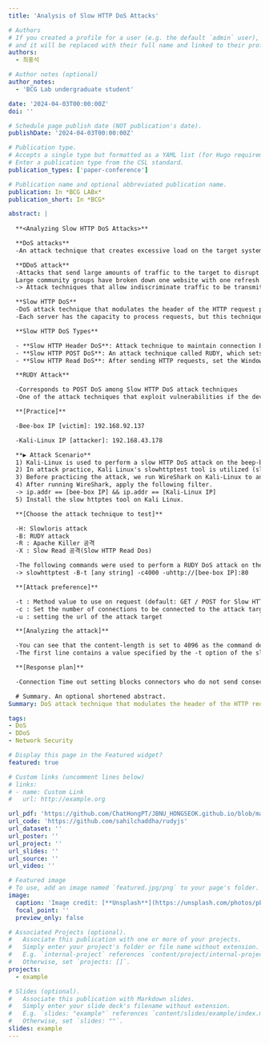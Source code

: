 ```yaml
---
title: 'Analysis of Slow HTTP DoS Attacks'

# Authors
# If you created a profile for a user (e.g. the default `admin` user), write the username (folder name) here
# and it will be replaced with their full name and linked to their profile.
authors:
  - 최홍석

# Author notes (optional)
author_notes:
  - 'BCG Lab undergraduate student'

date: '2024-04-03T00:00:00Z'
doi: ''

# Schedule page publish date (NOT publication's date).
publishDate: '2024-04-03T00:00:00Z'

# Publication type.
# Accepts a single type but formatted as a YAML list (for Hugo requirements).
# Enter a publication type from the CSL standard.
publication_types: ['paper-conference']

# Publication name and optional abbreviated publication name.
publication: In *BCG LABx*
publication_short: In *BCG*

abstract: |
 
  **<Analyzing Slow HTTP DoS Attacks>**

  **DoS attacks**
  -An attack technique that creates excessive load on the target system or server and prevents others from using the service

  **DDoS attack**
  -Attacks that send large amounts of traffic to the target to disrupt the service and infringe on the availability of the service, preventing other users from using the service
  Large community groups have broken down one website with one refresh
  -> Attack techniques that allow indiscriminate traffic to be transmitted with only consecutive refreshes

  **Slow HTTP DoS**
  -DoS attack technique that modulates the header of the HTTP request packet on the attack target server to maintain many HTTP connections at the same time, thereby infringing on the server's availability
  -Each server has the capacity to process requests, but this technique sends requests to servers very slowly or modulates the header to prevent them from disconnecting when the request ends

  **Slow HTTP DoS Types**

  - **Slow HTTP Header DoS**: Attack technique to maintain connection by continuously adding unnecessary headers without forwarding the opening of an empty line, which means the end of the request header
  - **Slow HTTP POST DoS**: An attack technique called RUDY, which sets the content-length of the header field to abnormally large, and then slowly transfers very small data to the web server to remain connected, violating the availability of the web server
  - **Slow HTTP Read DoS**: After sending HTTP requests, set the Windows size very small to stay connected and attack the availability of web servers (infinite standby)

  **RUDY Attack**

  -Corresponds to POST DoS among Slow HTTP DoS attack techniques
  -One of the attack techniques that exploit vulnerabilities if the developer's security settings errors, apps, and framework are not up to date

  **[Practice]**

  -Bee-box IP [victim]: 192.168.92.137

  -Kali-Linux IP [attacker]: 192.168.43.178

  **▶ Attack Scenario**
  1) Kali-Linux is used to perform a slow HTTP DoS attack on the beep-box server to take up all the available capacity of the beep-box server, preventing other users from accessing it.
  2) In attack practice, Kali Linux's slowhttptest tool is utilized (slowhttptest tool -> Slow HTTP DoS attack test tool)
  3) Before practicing the attack, we run WireShark on Kali-Linux to analyze the packets used in the RUDY Attack.
  4) After running WireShark, apply the following filter.
  -> ip.addr == [bee-box IP] && ip.addr == [Kali-Linux IP]
  5) Install the slow httptes tool on Kali Linux.

  **[Choose the attack technique to test]**

  -H: Slowloris attack
  -B: RUDY attack
  -R : Apache Killer 공격
  -X : Slow Read 공격(Slow HTTP Read Dos)

  -The following commands were used to perform a RUDY DoS attack on the Bee-Box Server.
  -> slowhttptest -B-t [any string] -c4000 -uhttp://[bee-box IP]:80

  **[Attack preference]**

  -t : Method value to use on request (default: GET / POST for Slow HTTP Body Attack)
  -c : Set the number of connections to be connected to the attack target (default : 50)
  -u : setting the url of the attack target

  **[Analyzing the attack]**

  -You can see that the content-length is set to 4096 as the command default value of slowhttptest, and you can see that the body area contains a random string
  -The first line contains a value specified by the -t option of the slowhttptest command rather than a normal method such as GET or POST

  **[Response plan]**

  -Connection Time out setting blocks connectors who do not send consecutive data for a certain period of time or longer

  # Summary. An optional shortened abstract.
Summary: DoS attack technique that modulates the header of the HTTP request packet to the target server to maintain many HTTP connections at the same time, thereby infringing on the server's available capacity

tags:
- DoS
- DDoS
- Network Security

# Display this page in the Featured widget?
featured: true

# Custom links (uncomment lines below)
# links:
# - name: Custom Link
#   url: http://example.org

url_pdf: 'https://github.com/ChatHongPT/JBNU_HONGSEOK.github.io/blob/main/content/ko/publication/conferenece-paper/conference-paper.pdf'
url_code: 'https://github.com/sahilchaddha/rudyjs'
url_dataset: ''
url_poster: ''
url_project: ''
url_slides: ''
url_source: ''
url_video: ''

# Featured image
# To use, add an image named `featured.jpg/png` to your page's folder.
image:
  caption: 'Image credit: [**Unsplash**](https://unsplash.com/photos/pLCdAaMFLTE)'
  focal_point: ''
  preview_only: false

# Associated Projects (optional).
#   Associate this publication with one or more of your projects.
#   Simply enter your project's folder or file name without extension.
#   E.g. `internal-project` references `content/project/internal-project/index.md`.
#   Otherwise, set `projects: []`.
projects:
  - example

# Slides (optional).
#   Associate this publication with Markdown slides.
#   Simply enter your slide deck's filename without extension.
#   E.g. `slides: "example"` references `content/slides/example/index.md`.
#   Otherwise, set `slides: ""`.
slides: example
---
```


